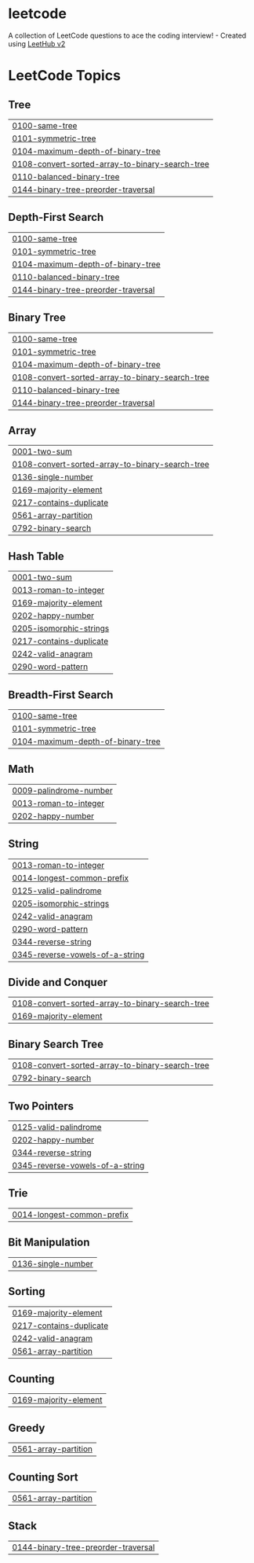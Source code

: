 # leetcode
A collection of LeetCode questions to ace the coding interview! - Created using [LeetHub v2](https://github.com/arunbhardwaj/LeetHub-2.0)

<!---LeetCode Topics Start-->
# LeetCode Topics
## Tree
|  |
| ------- |
| [0100-same-tree](https://github.com/Ishwari200427/leetcode/tree/master/0100-same-tree) |
| [0101-symmetric-tree](https://github.com/Ishwari200427/leetcode/tree/master/0101-symmetric-tree) |
| [0104-maximum-depth-of-binary-tree](https://github.com/Ishwari200427/leetcode/tree/master/0104-maximum-depth-of-binary-tree) |
| [0108-convert-sorted-array-to-binary-search-tree](https://github.com/Ishwari200427/leetcode/tree/master/0108-convert-sorted-array-to-binary-search-tree) |
| [0110-balanced-binary-tree](https://github.com/Ishwari200427/leetcode/tree/master/0110-balanced-binary-tree) |
| [0144-binary-tree-preorder-traversal](https://github.com/Ishwari200427/leetcode/tree/master/0144-binary-tree-preorder-traversal) |
## Depth-First Search
|  |
| ------- |
| [0100-same-tree](https://github.com/Ishwari200427/leetcode/tree/master/0100-same-tree) |
| [0101-symmetric-tree](https://github.com/Ishwari200427/leetcode/tree/master/0101-symmetric-tree) |
| [0104-maximum-depth-of-binary-tree](https://github.com/Ishwari200427/leetcode/tree/master/0104-maximum-depth-of-binary-tree) |
| [0110-balanced-binary-tree](https://github.com/Ishwari200427/leetcode/tree/master/0110-balanced-binary-tree) |
| [0144-binary-tree-preorder-traversal](https://github.com/Ishwari200427/leetcode/tree/master/0144-binary-tree-preorder-traversal) |
## Binary Tree
|  |
| ------- |
| [0100-same-tree](https://github.com/Ishwari200427/leetcode/tree/master/0100-same-tree) |
| [0101-symmetric-tree](https://github.com/Ishwari200427/leetcode/tree/master/0101-symmetric-tree) |
| [0104-maximum-depth-of-binary-tree](https://github.com/Ishwari200427/leetcode/tree/master/0104-maximum-depth-of-binary-tree) |
| [0108-convert-sorted-array-to-binary-search-tree](https://github.com/Ishwari200427/leetcode/tree/master/0108-convert-sorted-array-to-binary-search-tree) |
| [0110-balanced-binary-tree](https://github.com/Ishwari200427/leetcode/tree/master/0110-balanced-binary-tree) |
| [0144-binary-tree-preorder-traversal](https://github.com/Ishwari200427/leetcode/tree/master/0144-binary-tree-preorder-traversal) |
## Array
|  |
| ------- |
| [0001-two-sum](https://github.com/Ishwari200427/leetcode/tree/master/0001-two-sum) |
| [0108-convert-sorted-array-to-binary-search-tree](https://github.com/Ishwari200427/leetcode/tree/master/0108-convert-sorted-array-to-binary-search-tree) |
| [0136-single-number](https://github.com/Ishwari200427/leetcode/tree/master/0136-single-number) |
| [0169-majority-element](https://github.com/Ishwari200427/leetcode/tree/master/0169-majority-element) |
| [0217-contains-duplicate](https://github.com/Ishwari200427/leetcode/tree/master/0217-contains-duplicate) |
| [0561-array-partition](https://github.com/Ishwari200427/leetcode/tree/master/0561-array-partition) |
| [0792-binary-search](https://github.com/Ishwari200427/leetcode/tree/master/0792-binary-search) |
## Hash Table
|  |
| ------- |
| [0001-two-sum](https://github.com/Ishwari200427/leetcode/tree/master/0001-two-sum) |
| [0013-roman-to-integer](https://github.com/Ishwari200427/leetcode/tree/master/0013-roman-to-integer) |
| [0169-majority-element](https://github.com/Ishwari200427/leetcode/tree/master/0169-majority-element) |
| [0202-happy-number](https://github.com/Ishwari200427/leetcode/tree/master/0202-happy-number) |
| [0205-isomorphic-strings](https://github.com/Ishwari200427/leetcode/tree/master/0205-isomorphic-strings) |
| [0217-contains-duplicate](https://github.com/Ishwari200427/leetcode/tree/master/0217-contains-duplicate) |
| [0242-valid-anagram](https://github.com/Ishwari200427/leetcode/tree/master/0242-valid-anagram) |
| [0290-word-pattern](https://github.com/Ishwari200427/leetcode/tree/master/0290-word-pattern) |
## Breadth-First Search
|  |
| ------- |
| [0100-same-tree](https://github.com/Ishwari200427/leetcode/tree/master/0100-same-tree) |
| [0101-symmetric-tree](https://github.com/Ishwari200427/leetcode/tree/master/0101-symmetric-tree) |
| [0104-maximum-depth-of-binary-tree](https://github.com/Ishwari200427/leetcode/tree/master/0104-maximum-depth-of-binary-tree) |
## Math
|  |
| ------- |
| [0009-palindrome-number](https://github.com/Ishwari200427/leetcode/tree/master/0009-palindrome-number) |
| [0013-roman-to-integer](https://github.com/Ishwari200427/leetcode/tree/master/0013-roman-to-integer) |
| [0202-happy-number](https://github.com/Ishwari200427/leetcode/tree/master/0202-happy-number) |
## String
|  |
| ------- |
| [0013-roman-to-integer](https://github.com/Ishwari200427/leetcode/tree/master/0013-roman-to-integer) |
| [0014-longest-common-prefix](https://github.com/Ishwari200427/leetcode/tree/master/0014-longest-common-prefix) |
| [0125-valid-palindrome](https://github.com/Ishwari200427/leetcode/tree/master/0125-valid-palindrome) |
| [0205-isomorphic-strings](https://github.com/Ishwari200427/leetcode/tree/master/0205-isomorphic-strings) |
| [0242-valid-anagram](https://github.com/Ishwari200427/leetcode/tree/master/0242-valid-anagram) |
| [0290-word-pattern](https://github.com/Ishwari200427/leetcode/tree/master/0290-word-pattern) |
| [0344-reverse-string](https://github.com/Ishwari200427/leetcode/tree/master/0344-reverse-string) |
| [0345-reverse-vowels-of-a-string](https://github.com/Ishwari200427/leetcode/tree/master/0345-reverse-vowels-of-a-string) |
## Divide and Conquer
|  |
| ------- |
| [0108-convert-sorted-array-to-binary-search-tree](https://github.com/Ishwari200427/leetcode/tree/master/0108-convert-sorted-array-to-binary-search-tree) |
| [0169-majority-element](https://github.com/Ishwari200427/leetcode/tree/master/0169-majority-element) |
## Binary Search Tree
|  |
| ------- |
| [0108-convert-sorted-array-to-binary-search-tree](https://github.com/Ishwari200427/leetcode/tree/master/0108-convert-sorted-array-to-binary-search-tree) |
| [0792-binary-search](https://github.com/Ishwari200427/leetcode/tree/master/0792-binary-search) |
## Two Pointers
|  |
| ------- |
| [0125-valid-palindrome](https://github.com/Ishwari200427/leetcode/tree/master/0125-valid-palindrome) |
| [0202-happy-number](https://github.com/Ishwari200427/leetcode/tree/master/0202-happy-number) |
| [0344-reverse-string](https://github.com/Ishwari200427/leetcode/tree/master/0344-reverse-string) |
| [0345-reverse-vowels-of-a-string](https://github.com/Ishwari200427/leetcode/tree/master/0345-reverse-vowels-of-a-string) |
## Trie
|  |
| ------- |
| [0014-longest-common-prefix](https://github.com/Ishwari200427/leetcode/tree/master/0014-longest-common-prefix) |
## Bit Manipulation
|  |
| ------- |
| [0136-single-number](https://github.com/Ishwari200427/leetcode/tree/master/0136-single-number) |
## Sorting
|  |
| ------- |
| [0169-majority-element](https://github.com/Ishwari200427/leetcode/tree/master/0169-majority-element) |
| [0217-contains-duplicate](https://github.com/Ishwari200427/leetcode/tree/master/0217-contains-duplicate) |
| [0242-valid-anagram](https://github.com/Ishwari200427/leetcode/tree/master/0242-valid-anagram) |
| [0561-array-partition](https://github.com/Ishwari200427/leetcode/tree/master/0561-array-partition) |
## Counting
|  |
| ------- |
| [0169-majority-element](https://github.com/Ishwari200427/leetcode/tree/master/0169-majority-element) |
## Greedy
|  |
| ------- |
| [0561-array-partition](https://github.com/Ishwari200427/leetcode/tree/master/0561-array-partition) |
## Counting Sort
|  |
| ------- |
| [0561-array-partition](https://github.com/Ishwari200427/leetcode/tree/master/0561-array-partition) |
## Stack
|  |
| ------- |
| [0144-binary-tree-preorder-traversal](https://github.com/Ishwari200427/leetcode/tree/master/0144-binary-tree-preorder-traversal) |
<!---LeetCode Topics End-->